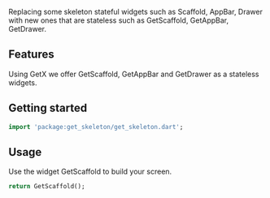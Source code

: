 

Replacing some skeleton stateful widgets such as Scaffold, AppBar, Drawer with new ones that are stateless such as GetScaffold, GetAppBar, GetDrawer.

## Features

Using GetX we offer GetScaffold, GetAppBar and GetDrawer as a stateless widgets.

## Getting started

```dart
import 'package:get_skeleton/get_skeleton.dart';
```

## Usage

Use the widget GetScaffold to build your screen.

```dart
return GetScaffold();
```


